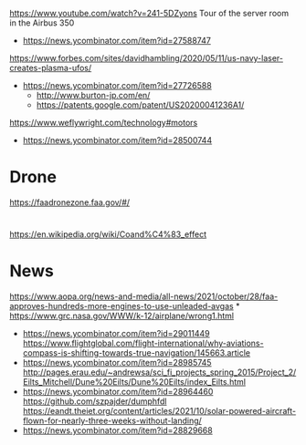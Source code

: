 https://www.youtube.com/watch?v=241-5DZyons Tour of the server room in the Airbus 350
* https://news.ycombinator.com/item?id=27588747


https://www.forbes.com/sites/davidhambling/2020/05/11/us-navy-laser-creates-plasma-ufos/
* https://news.ycombinator.com/item?id=27726588
  * http://www.burton-jp.com/en/
  * https://patents.google.com/patent/US20200041236A1/

https://www.weflywright.com/technology#motors
* https://news.ycombinator.com/item?id=28500744
  
# Drone
https://faadronezone.faa.gov/#/

#
https://en.wikipedia.org/wiki/Coand%C4%83_effect


# News
https://www.aopa.org/news-and-media/all-news/2021/october/28/faa-approves-hundreds-more-engines-to-use-unleaded-avgas
* 
https://www.grc.nasa.gov/WWW/k-12/airplane/wrong1.html
* https://news.ycombinator.com/item?id=29011449
https://www.flightglobal.com/flight-international/why-aviations-compass-is-shifting-towards-true-navigation/145663.article
* https://news.ycombinator.com/item?id=28985745
http://pages.erau.edu/~andrewsa/sci_fi_projects_spring_2015/Project_2/Eilts_Mitchell/Dune%20Eilts/Dune%20Eilts/index_Eilts.html
* https://news.ycombinator.com/item?id=28964460
https://github.com/szpajder/dumphfdl
https://eandt.theiet.org/content/articles/2021/10/solar-powered-aircraft-flown-for-nearly-three-weeks-without-landing/
* https://news.ycombinator.com/item?id=28829668
